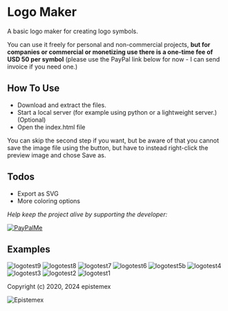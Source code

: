 Logo Maker
==========

A basic logo maker for creating logo symbols.

You can use it freely for personal and non-commercial projects, **but for companies or commercial or
monetizing use there is a one-time fee of USD 50 per symbol** (please use the PayPal link below for
now - I can send invoice if you need one.)

How To Use
----------

- Download and extract the files.
- Start a local server (for example using python or a lightweight server.) (Optional)
- Open the index.html file

You can skip the second step if you want, but be aware of that you cannot save the image file using
the button, but have to instead right-click the preview image and chose Save as.

Todos
-----

- Export as SVG
- More coloring options

_Help keep the project alive by supporting the developer:_

[![PayPalMe](https://github.com/epistemex/transformation-matrix-js/assets/70324091/04203267-58f0-402b-9589-e2dee6e7c510)](https://paypal.me/KenNil)


Examples
--------

![logotest9](https://github.com/epistemex/logo-maker/assets/70324091/054806b5-7637-4e29-abd7-25cda8293d24)
![logotest8](https://github.com/epistemex/logo-maker/assets/70324091/6a411678-8085-4b90-aa26-9926e25c4ee7)
![logotest7](https://github.com/epistemex/logo-maker/assets/70324091/68c2a5eb-54c1-4d2c-9ed6-ed7af3993c01)
![logotest6](https://github.com/epistemex/logo-maker/assets/70324091/ea34cf98-736c-44f2-8045-833ae602f09c)
![logotest5b](https://github.com/epistemex/logo-maker/assets/70324091/6d1c3bc2-0865-4d6d-a4cb-1db27debba30)
![logotest4](https://github.com/epistemex/logo-maker/assets/70324091/10811a85-d4ee-44c4-b2fc-4bdb4d248b9c)
![logotest3](https://github.com/epistemex/logo-maker/assets/70324091/f5524a61-87db-4fbb-96d7-3aee94f238fc)
![logotest2](https://github.com/epistemex/logo-maker/assets/70324091/bce6033d-de19-469a-85e2-5b1d39414eec)
![logotest1](https://github.com/epistemex/logo-maker/assets/70324091/2fb5f8c4-6502-4e05-a07b-0b456a0cdb67)

Copyright (c) 2020, 2024 epistemex

![Epistemex](https://i.imgur.com/GP6Q3v8.png)
